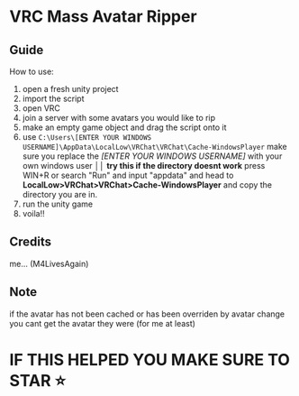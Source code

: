 # VRC Mass Avatar Ripper 

## Guide
How to use:

1. open a fresh unity project
2. import the script
3. open VRC
4. join a server with some avatars you would like to rip
5. make an empty game object and drag the script onto it
6. use `C:\Users\[ENTER YOUR WINDOWS USERNAME]\AppData\LocalLow\VRChat\VRChat\Cache-WindowsPlayer` make sure you replace the *[ENTER YOUR WINDOWS USERNAME]* with your own windows user  ││ **try this if the directory doesnt work** press WIN+R or search "Run" and input "appdata" and head to **LocalLow>VRChat>VRChat>Cache-WindowsPlayer** and copy the directory you are in.
7. run the unity game
8. voila!!

## Credits
me... (M4LivesAgain)

## Note
if the avatar has not been cached or has been overriden by avatar change you cant get the avatar they were (for me at least)

# IF THIS HELPED YOU MAKE SURE TO STAR ⭐
